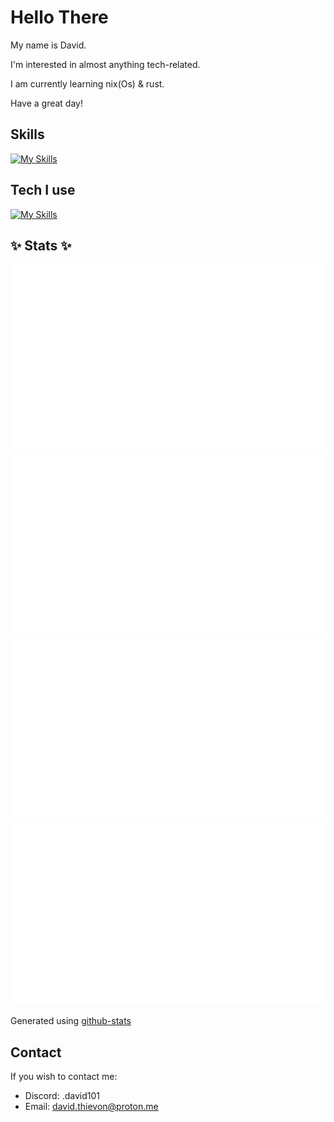 # Hello There

My name is David. 

I'm interested in almost anything tech-related. 

I am currently learning nix(Os) & rust.

Have a great day!

## Skills
[![My Skills](https://skillicons.dev/icons?i=py,lua,html,css,js,rust)](https://skillicons.dev)

## Tech I use
[![My Skills](https://skillicons.dev/icons?i=nix,neovim,md)](https://skillicons.dev)

## ✨ Stats ✨

![](https://raw.githubusercontent.com/DOD-101/github-stats-personal/master/generated/languages.svg#gh-dark-mode-only)
![](https://raw.githubusercontent.com/DOD-101/github-stats-personal/master/generated/languages.svg#gh-light-mode-only)
![](https://raw.githubusercontent.com/DOD-101/github-stats-personal/master/generated/overview.svg#gh-dark-mode-only)
![](https://raw.githubusercontent.com/DOD-101/github-stats-personal/master/generated/overview.svg#gh-light-mode-only)

Generated using [github-stats](https://github.com/jstrieb/github-stats)

## Contact

If you wish to contact me: 
- Discord: .david101
- Email: david.thievon@proton.me

<!---
DOD-101/DOD-101 is a ✨ special ✨ repository because its `README.md` (this file) appears on your GitHub profile.
You can click the Preview link to take a look at your changes.
--->
